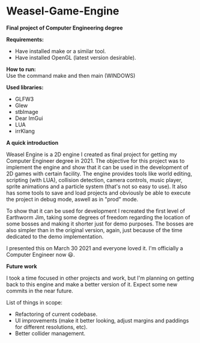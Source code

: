 # Weasel-Game-Engine
**Final project of Computer Engineering degree**  

**Requirements:**
- Have installed make or a similar tool.
- Have installed OpenGL (latest version desirable).

**How to run:**  
Use the command make and then main (WINDOWS)

**Used libraries:**
- GLFW3
- Glew
- stbImage
- Dear ImGui
- LUA
- irrKlang

**A quick introduction**

Weasel Engine is a 2D engine I created as final project for getting my Computer Engineer degree in 2021. The objective for this project was to implement the engine and show that it can be used in the development of 2D games with certain facility. The engine provides tools like world editing, scripting (with LUA), collision detection, camera controls, music player, sprite animations and a particle system (that's not so easy to use). It also has some tools to save and load projects and obviously be able to execute the project in debug mode, aswell as in "prod" mode.

To show that it can be used for development I recreated the first level of Earthworm Jim, taking some degrees of freedom regarding the location of some bosses and making it shorter just for demo purposes. The bosses are also simpler than in the original version, again, just because of the time dedicated to the demo implementation.

I presented this on March 30 2021 and everyone loved it. I'm officially a Computer Engineer now 😃.

**Future work**

I took a time focused in other projects and work, but I'm planning on getting back to this engine and make a better version of it. Expect some new commits in the near future.

List of things in scope:
- Refactoring of current codebase.
- UI improvements (make it better looking, adjust margins and paddings for different resolutions, etc).
- Better collider management.
